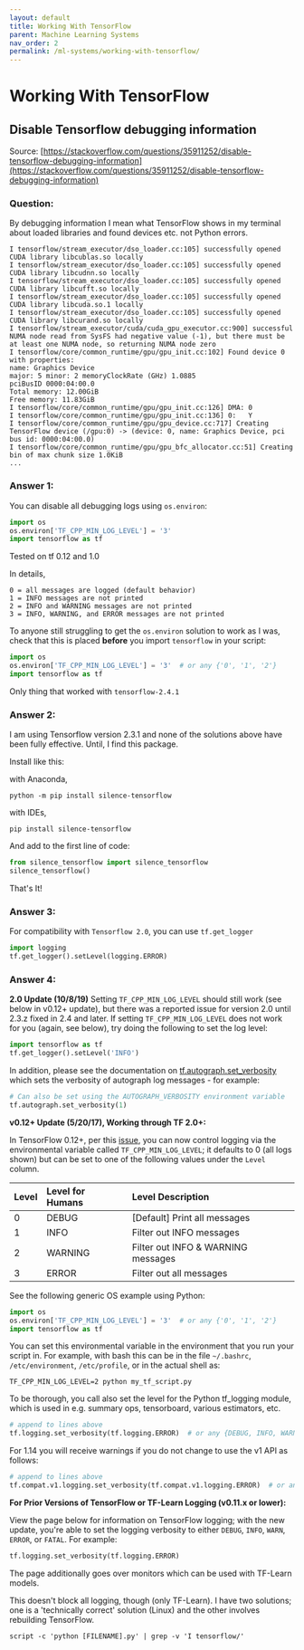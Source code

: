 ```yaml
---
layout: default
title: Working With TensorFlow
parent: Machine Learning Systems
nav_order: 2
permalink: /ml-systems/working-with-tensorflow/
---
```


# Working With TensorFlow

## Disable Tensorflow debugging information

Source: [https://stackoverflow.com/questions/35911252/disable-tensorflow-debugging-information](https://stackoverflow.com/questions/35911252/disable-tensorflow-debugging-information)

### Question:

By debugging information I mean what TensorFlow shows in my terminal about loaded libraries and found devices etc. not Python errors.
```
I tensorflow/stream_executor/dso_loader.cc:105] successfully opened CUDA library libcublas.so locally
I tensorflow/stream_executor/dso_loader.cc:105] successfully opened CUDA library libcudnn.so locally
I tensorflow/stream_executor/dso_loader.cc:105] successfully opened CUDA library libcufft.so locally
I tensorflow/stream_executor/dso_loader.cc:105] successfully opened CUDA library libcuda.so.1 locally
I tensorflow/stream_executor/dso_loader.cc:105] successfully opened CUDA library libcurand.so locally
I tensorflow/stream_executor/cuda/cuda_gpu_executor.cc:900] successful NUMA node read from SysFS had negative value (-1), but there must be at least one NUMA node, so returning NUMA node zero
I tensorflow/core/common_runtime/gpu/gpu_init.cc:102] Found device 0 with properties: 
name: Graphics Device
major: 5 minor: 2 memoryClockRate (GHz) 1.0885
pciBusID 0000:04:00.0
Total memory: 12.00GiB
Free memory: 11.83GiB
I tensorflow/core/common_runtime/gpu/gpu_init.cc:126] DMA: 0 
I tensorflow/core/common_runtime/gpu/gpu_init.cc:136] 0:   Y 
I tensorflow/core/common_runtime/gpu/gpu_device.cc:717] Creating TensorFlow device (/gpu:0) -> (device: 0, name: Graphics Device, pci bus id: 0000:04:00.0)
I tensorflow/core/common_runtime/gpu/gpu_bfc_allocator.cc:51] Creating bin of max chunk size 1.0KiB
...
```

### Answer 1:

You can disable all debugging logs using `os.environ`:

```Python
import os
os.environ['TF_CPP_MIN_LOG_LEVEL'] = '3' 
import tensorflow as tf
```

Tested on tf 0.12 and 1.0

In details,
```
0 = all messages are logged (default behavior)
1 = INFO messages are not printed
2 = INFO and WARNING messages are not printed
3 = INFO, WARNING, and ERROR messages are not printed
```

To anyone still struggling to get the `os.environ` solution to work as I was, check that this is placed **before** you import `tensorflow` in your script:

```Python
import os
os.environ['TF_CPP_MIN_LOG_LEVEL'] = '3'  # or any {'0', '1', '2'}
import tensorflow as tf
```

Only thing that worked with `tensorflow-2.4.1`

### Answer 2:

I am using Tensorflow version 2.3.1 and none of the solutions above have been fully effective.
Until, I find this package.

Install like this:

with Anaconda,
```
python -m pip install silence-tensorflow
```

with IDEs,
```
pip install silence-tensorflow
```

And add to the first line of code:
```Python
from silence_tensorflow import silence_tensorflow
silence_tensorflow()
```

That's It!

### Answer 3:

For compatibility with `Tensorflow 2.0`, you can use `tf.get_logger`

```Python
import logging
tf.get_logger().setLevel(logging.ERROR)
```

### Answer 4:

**2.0 Update (10/8/19)** Setting `TF_CPP_MIN_LOG_LEVEL` should still work (see below in v0.12+ update), but there was a reported issue for version 2.0 until 2.3.z fixed in 2.4 and later. If setting `TF_CPP_MIN_LOG_LEVEL` does not work for you (again, see below), try doing the following to set the log level:
```Python
import tensorflow as tf
tf.get_logger().setLevel('INFO')
```

In addition, please see the documentation on [tf.autograph.set_verbosity](https://www.tensorflow.org/api_docs/python/tf/autograph/set_verbosity) which sets the verbosity of autograph log messages - for example:

```Python
# Can also be set using the AUTOGRAPH_VERBOSITY environment variable
tf.autograph.set_verbosity(1)
```

**v0.12+ Update (5/20/17), Working through TF 2.0+:**

In TensorFlow 0.12+, per this [issue](https://github.com/tensorflow/tensorflow/issues/1258), you can now control logging via the environmental variable called `TF_CPP_MIN_LOG_LEVEL`; it defaults to 0 (all logs shown) but can be set to one of the following values under the `Level` column.

| Level | Level for Humans | Level Description                  |
|:------|:-----------------|:-----------------------------------|
| 0     | DEBUG            | [Default] Print all messages       |
| 1     | INFO             | Filter out INFO messages           |
| 2     | WARNING          | Filter out INFO & WARNING messages |
| 3     | ERROR            | Filter out all messages            |

See the following generic OS example using Python:

```Python
import os
os.environ['TF_CPP_MIN_LOG_LEVEL'] = '3'  # or any {'0', '1', '2'}
import tensorflow as tf
```

You can set this environmental variable in the environment that you run your script in. For example, with bash this can be in the file `~/.bashrc`, `/etc/environment`, `/etc/profile`, or in the actual shell as:

```
TF_CPP_MIN_LOG_LEVEL=2 python my_tf_script.py
```

To be thorough, you call also set the level for the Python tf_logging module, which is used in e.g. summary ops, tensorboard, various estimators, etc.

```Python
# append to lines above
tf.logging.set_verbosity(tf.logging.ERROR)  # or any {DEBUG, INFO, WARN, ERROR, FATAL}
```

For 1.14 you will receive warnings if you do not change to use the v1 API as follows:

```Python
# append to lines above
tf.compat.v1.logging.set_verbosity(tf.compat.v1.logging.ERROR)  # or any {DEBUG, INFO, WARN, ERROR, FATAL}
```

**For Prior Versions of TensorFlow or TF-Learn Logging (v0.11.x or lower):**

View the page below for information on TensorFlow logging; with the new update, you're able to set the logging verbosity to either `DEBUG`, `INFO`, `WARN`, `ERROR`, or `FATAL`. For example:

```Python
tf.logging.set_verbosity(tf.logging.ERROR)
```

The page additionally goes over monitors which can be used with TF-Learn models.

This doesn't block all logging, though (only TF-Learn). I have two solutions; one is a 'technically correct' solution (Linux) and the other involves rebuilding TensorFlow.

```
script -c 'python [FILENAME].py' | grep -v 'I tensorflow/'
```